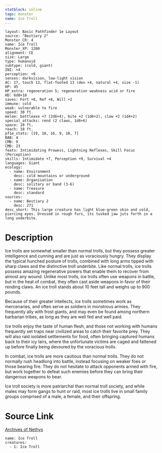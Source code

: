```yaml
---
statblock: inline
tags: monster
name: Ice Troll
---
```

```statblock
layout: Basic Pathfinder 1e Layout
source: "Bestiary 2"
Monster_CR: 4
name: Ice Troll
Monster_XP: 1200
alignment: CE
size: Large
type: humanoid
subtype: (cold, giant)
INI: +4
perception: +9
senses: darkvision, low-light vision
AC: 17, touch 13, flat-footed 13 (dex +4, natural +4, size -1)
HP: 45
HP_extra: regeneration 5; regeneration weakness acid or fire
HD: 6d8+18
saves: Fort +8, Ref +8, Will +2
immune: cold
weak: vulnerable to fire
speed: 30 ft.
melee: battleaxe +7 (2d6+4), bite +2 (1d6+2), claw +2 (1d4+2)
special_attacks: rend (2 claws, 1d6+6)
space: 10 ft.
reach: 10 ft.
pf1e_stats: [19, 18, 16, 9, 10, 7]
BAB: 4
CMB: 9
CMD: 23
feats: Intimidating Prowess, Lightning Reflexes, Skill Focus (Perception)
skills: Intimidate +7, Perception +9, Survival +4
languages: Giant
ecology:
  - name: Environment
    desc: cold mountains or underground
  - name: Organisation
    desc: solitary or band (3-6)
  - name: Treasure
    desc: standard
sources:
  - name: Bestiary 2
    desc: 271
desc_short: This large creature has light blue-green skin and cold, piercing eyes. Dressed in rough furs, its tusked jaw juts forth in a long underbite.
```
# Description
Ice trolls are somewhat smaller than normal trolls, but they possess greater intelligence and cunning and are just as voraciously hungry. They display the typical hunched posture of trolls, combined with long arms tipped with sharp claws and the distinctive troll underbite. Like normal trolls, ice trolls possess amazing regenerative powers that enable them to recover from almost any wound. Unlike most trolls, ice trolls often use weapons in battle, but in the heat of combat, they often cast aside weapons in favor of their rending claws. An ice troll stands about 10 feet tall and weighs up to 900 pounds.

Because of their greater intellects, ice trolls sometimes work as mercenaries, and often serve as soldiers in monstrous armies. They frequently ally with frost giants, and may even be found among northern barbarian tribes, as long as they are well fed and well paid.

Ice trolls enjoy the taste of human flesh, and those not working with humans frequently set traps near civilized areas to catch their favorite prey. They will also raid isolated settlements for food, often bringing captured humans back to their icy lairs, where the unfortunate victims are caged and fattened up before finally being devoured by the voracious trolls.

In combat, ice trolls are more cautious than normal trolls. They do not normally rush headlong into battle, instead focusing on weaker foes or those bearing fire. They do not hesitate to attack opponents armed with fire, but work together to defeat such enemies before they can bring their dangerous weapons to bear.

Ice troll society is more patriarchal than normal troll society, and while males may form gangs to hunt or raid, most ice trolls live in small family groups comprised of a male, a female, and their offspring.
# Source Link
[Archives of Nethys](https://aonprd.com/MonsterDisplay.aspx?ItemName=Ice%20Troll)
```encounter-table
name: Ice Troll
creatures:
  - 1: Ice Troll
```
